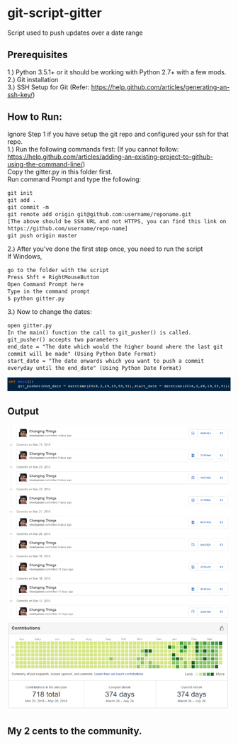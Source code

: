 # git-script-gitter
Script used to push updates over a date range  

## Prerequisites  
1.) Python 3.5.1+ or it should be working with Python 2.7+ with a few mods.  
2.) Git installation  
3.) SSH Setup for Git (Refer: https://help.github.com/articles/generating-an-ssh-key/)  

## How to Run:  
Ignore Step 1 if you have setup the git repo and configured your ssh for that repo.  
1.) Run the following commands first: (If you cannot follow: https://help.github.com/articles/adding-an-existing-project-to-github-using-the-command-line/)  
Copy the gitter.py in this folder first.  
Run command Prompt and type the following:  
```{r}
git init  
git add .
git commit -m
git remote add origin git@github.com:username/reponame.git  
[The above should be SSH URL and not HTTPS, you can find this link on https://github.com/username/repo-name]  
git push origin master
``` 

2.) After you've done the first step once, you need to run the script  
If Windows,  
```{r}
go to the folder with the script  
Press Shft + RightMouseButton  
Open Command Prompt here  
Type in the command prompt  
$ python gitter.py
```  
  
3.) Now to change the dates:
```{r}
open gitter.py
In the main() function the call to git_pusher() is called.  
git_pusher() accepts two parameters
end_date = "The date which would the higher bound where the last git commit will be made" (Using Python Date Format)  
start_date = "The date onwards which you want to push a commit everyday until the end_date" (Using Python Date Format)  
```
![The Main Function](/input.png)

## Output  
![The Git Hub Push Output](/git.png)
![The Git Hub Color](/output.png)

## My 2 cents to the community.